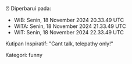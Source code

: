 ⏰ Diperbarui pada:
- WIB: Senin, 18 November 2024 20.33.49 UTC
- WITA: Senin, 18 November 2024 21.33.49 UTC
- WIT: Senin, 18 November 2024 22.33.49 UTC

Kutipan Inspiratif:
"Cant talk, telepathy only!"


Kategori: funny

